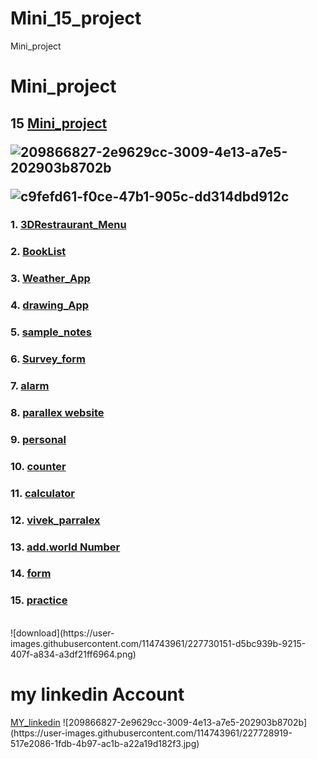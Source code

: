 # Mini_15_project
Mini_project
<h1>Mini_project</h1>
<h2>15 <a href="">Mini_project</a>


![209866827-2e9629cc-3009-4e13-a7e5-202903b8702b](https://user-images.githubusercontent.com/114743961/227728919-517e2086-1fdb-4b97-ac1b-a22a19d182f3.jpg)



![c9fefd61-f0ce-47b1-905c-dd314dbd912c](https://user-images.githubusercontent.com/114743961/227728938-b1071bef-dde7-4dfd-a6af-b61d31fd9aa1.png)

<h3><b>1.</b> <a href="l">3DRestraurant_Menu</a></h3>
<h3><b>2.</b> <a href="">BookList</a></h3>
<h3><b>3.</b> <a href="">Weather_App</a></h3>
<h3><b>4.</b> <a href="">drawing_App</a></h3>
<h3><b>5.</b> <a href="">sample_notes</a></h3>
<h3><b>6.</b> <a href="">Survey_form</a></h3>
<h3><b>7.</b> <a href ="">alarm</a></h3>
<h3><b>8.</b> <a href="">parallex website</a></h3>
<h3><b>9.</b> <a href="">personal</a></h3>
<h3><b>10.</b> <a href="">counter</a></h3>
<h3><b>11.</b> <a href="">calculator</a></h3>
<h3><b>12.</b> <a href="">vivek_parralex</a></h3>
<h3><b>13.</b> <a href="">add.world Number</a></h3>
<h3><b>14.</b> <a href="">form</a></h3>
<h3><b>15.</b> <a href="">practice</a></h3>


</br>
![download](https://user-images.githubusercontent.com/114743961/227730151-d5bc939b-9215-407f-a834-a3df21ff6964.png)
</br>
<h1>my linkedin Account</h1>
<a href="https://www.linkedin.com/in/suraj-achiever/">MY_linkedin</a>
![209866827-2e9629cc-3009-4e13-a7e5-202903b8702b](https://user-images.githubusercontent.com/114743961/227728919-517e2086-1fdb-4b97-ac1b-a22a19d182f3.jpg)

